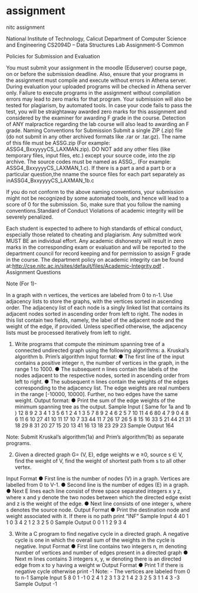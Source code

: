 # assignment
nitc assignment

National Institute of Technology, Calicut
Department of Computer Science and Engineering
CS2094D – Data Structures Lab
Assignment-5 Common

Policies for Submission and Evaluation

You must submit your assignment in the moodle (Eduserver) course page, on or before the
submission deadline. Also, ensure that your programs in the assignment must compile and execute
without errors in Athena server. During evaluation your uploaded programs will be checked in
Athena server only. Failure to execute programs in the assignment without compilation errors may
lead to zero marks for that program.
Your submission will also be tested for plagiarism, by automated tools. In case your code fails to
pass the test, you will be straightaway awarded zero marks for this assignment and considered by
the examiner for awarding F grade in the course. Detection of ANY malpractice regarding the lab
course will also lead to awarding an F grade.
Naming Conventions for Submission
Submit a single ZIP (.zip) file (do not submit in any other archived formats like .rar or .tar.gz). The
name of this file must be ASSG<NUMBER>_<ROLLNO>_<FIRSTNAME>.zip
(For example:
ASSG4_BxxyyyyCS_LAXMAN.zip). DO NOT add any other files (like temporary files, input
files, etc.) except your source code, into the zip archive. The source codes must be named as
ASSG<NUMBER>_<ROLLNO>_<FIRSTNAME>_<PROGRAM-NUMBER>.<extension>
(For example: ASSG4_BxxyyyyCS_LAXMAN_1.c). If there is a part a and a part b or a particular
question,the nname the source files for each part separately as inASSG4_BxxyyyyCS_LAXMAN_1b.c

If you do not conform to the above naming conventions, your submission might not be recognized
by some automated tools, and hence will lead to a score of 0 for the submission. So, make sure that
you follow the naming conventions.Standard of Conduct Violations of academic integrity will be
severely penalized.

Each student is expected to adhere to high standards of ethical conduct, especially those related to
cheating and plagiarism. Any submitted work MUST BE an individual effort. Any academic
dishonesty will result in zero marks in the corresponding exam or evaluation and will be reported to
the department council for record keeping and for permission to assign F grade in the course. The
department policy on academic integrity can be found at:http://cse.nitc.ac.in/sites/default/files/Academic-Integrity.pdf .
Assignment Questions


Note (For 1)-

In a graph with n vertices, the vertices are labeled from 0 to n-1. Use adjacency lists to store the
graphs, with the vertices sorted in ascending order. The adjacency list of each node is a singly
linked list that contains its adjacent nodes sorted in ascending order from left to right. The nodes in
this list contain two fields, namely, the label of the adjacent node and the weight of the edge, if
provided. Unless specified otherwise, the adjacency lists must be processed iteratively from left to
right.

1. Write programs that compute the minimum spanning tree of a connected undirected graph
using the following algorithms:
a. Kruskal’s algorithm
b. Prim’s algorithm
Input format:
● The first line of the input contains a positive integer n, the number of vertices in the graph,
in the range 1 to 1000.
● The subsequent n lines contain the labels of the nodes adjacent to the respective nodes,
sorted in ascending order from left to right.
● The subsequent n lines contain the weights of the edges corresponding to the adjacency list.
The edge weights are real numbers in the range [-10000, 10000]. Further, no two edges have
the same weight.
Output format:
● Print the sum of the edge weights of the minimum spanning tree as the output.
Sample Input ( Same for 1a and 1b )
12
8 9
2 3 4
1 3 5 6
1 2 4
1 3 5 7 8 9
2 4 6
2 5 7 10 11
4 6 80 4 7 9
0 4 8
6 11
6 10
27 41
10 11 17
10 7 33 44
11 7 26
17 26 5 8 15 16
33 5 21
44 21 31 18 29
8 31 20
27 15 20 13
41 16 13
18 23
29 23
Sample Output
164

Note: Submit Kruskal’s algorithm(1a) and Prim’s algorithm(1b) as separate programs.

2. Given a directed graph G= (V, E), edge weights w e ≥0, source s ∈ V, find the weight of V, find the weight of
shortest path from s to all other vertex.

Input Format
● First line is the number of nodes (V) in a graph. Vertices are labelled from 0 to V-1.
● Second line is the number of edges (E) in a graph.
● Next E lines each line consist of three space separated integers x y z, where x and y
denote the two nodes between which the directed edge exist and z is the weight of the
edge.
● Next line consists of one integer s, where s denotes the source node.
Output Format
● Print the destination node and weight associated with it. If there is no path print “INF”
Sample Input
4
40 1 1
0 3 4
2 1 2
3 2 5
0
Sample Output
0 0
1 1
2 9
3 4


3. Write a C program to find negative cycle in a directed graph. A negative cycle is one in which
the overall sum of the weights in the cycle is negative.
Input Format
● First line contains two integers n, m denoting number of vertices and number of edges
present in a directed graph
● Next m lines contains 3 integers x, y, w denoting there is an directed edge from x to y
having a weight w
Output Format
● Print 1 if there is negative cycle otherwise print -1
Note: - The vertices are labeled from 0 to n-1
Sample Input
5 8
0 1 -1
0 2 4
1 2 3
1 3 2
1 4 2
3 2 5
3 1 1
4 3 -3
Sample Output
-1
